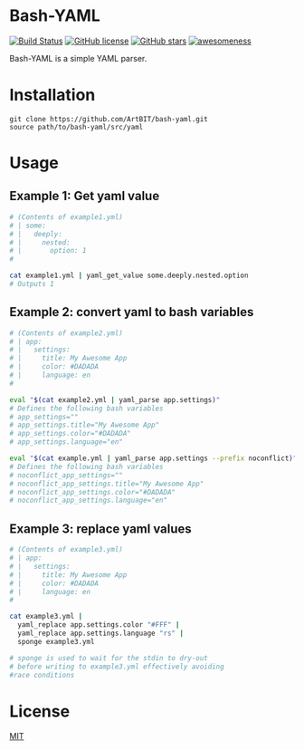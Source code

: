 # Bash-YAML
[![Build Status](https://travis-ci.org/ArtBIT/bash-yaml.svg)](https://travis-ci.org/ArtBIT/bash-yaml) [![GitHub license](https://img.shields.io/github/license/ArtBIT/bash-yaml.svg)](https://github.com/ArtBIT/bash-yaml) [![GitHub stars](https://img.shields.io/github/stars/ArtBIT/bash-yaml.svg)](https://github.com/ArtBIT/bash-yaml)  [![awesomeness](https://img.shields.io/badge/awesomeness-maximum-red.svg)](https://github.com/ArtBIT/bash-yaml)

Bash-YAML is a simple YAML parser.

# Installation
```
git clone https://github.com/ArtBIT/bash-yaml.git
source path/to/bash-yaml/src/yaml
```

# Usage


## Example 1: Get yaml value
```bash
# (Contents of example1.yml)
# | some:
# |   deeply:
# |     nested:
# |       option: 1
#

cat example1.yml | yaml_get_value some.deeply.nested.option
# Outputs 1
```

## Example 2: convert yaml to bash variables
```bash
# (Contents of example2.yml)
# | app:
# |   settings:
# |     title: My Awesome App
# |     color: #DADADA
# |     language: en
#

eval "$(cat example2.yml | yaml_parse app.settings)"
# Defines the following bash variables
# app_settings=""
# app_settings.title="My Awesome App"
# app_settings.color="#DADADA"
# app_settings.language="en"

eval "$(cat example.yml | yaml_parse app.settings --prefix noconflict)"
# Defines the following bash variables
# noconflict_app_settings=""
# noconflict_app_settings.title="My Awesome App"
# noconflict_app_settings.color="#DADADA"
# noconflict_app_settings.language="en"
```

## Example 3: replace yaml values
```bash
# (Contents of example3.yml)
# | app:
# |   settings:
# |     title: My Awesome App
# |     color: #DADADA
# |     language: en
#

cat example3.yml | 
  yaml_replace app.settings.color "#FFF" |
  yaml_replace app.settings.language "rs" |
  sponge example3.yml

# sponge is used to wait for the stdin to dry-out 
# before writing to example3.yml effectively avoiding 
#race conditions
```


# License

[MIT](LICENSE.md)
